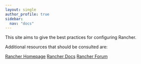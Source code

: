 ```yaml
---
layout: single
author_profile: true
sidebar:
  nav: "docs"
---
```

This site aims to give the best practices for configuring Rancher.

Additional resources that should be consulted are:

<a href="https://www.rancher.com/">Rancher Homepage</a>
<a href="https://docs.rancher.com/">Rancher Docs</a>
<a href="https://forums.rancher.com/">Rancher Forum</a>